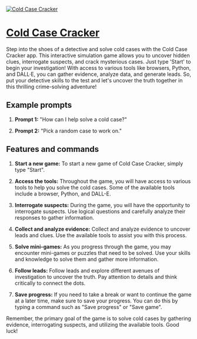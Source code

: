 [![Cold Case Cracker](https://files.oaiusercontent.com/file-GN5Lj0DJbmwcc5NXPYlhLb3B?se=2123-10-17T12%3A49%3A14Z&sp=r&sv=2021-08-06&sr=b&rscc=max-age%3D31536000%2C%20immutable&rscd=attachment%3B%20filename%3Dab662da9-e88e-4c6e-94ec-3ec281cfb05a.png&sig=MGVfQl2nu4Dn1IO09gnRzs5yiDleN5b4IRb3PYZ6n54%3D)](https://chat.openai.com/g/g-JMfYjTd1A-cold-case-cracker)

# [Cold Case Cracker](https://chat.openai.com/g/g-JMfYjTd1A-cold-case-cracker)

Step into the shoes of a detective and solve cold cases with the Cold Case Cracker app. This interactive simulation game allows you to uncover hidden clues, interrogate suspects, and crack mysterious cases. Just type 'Start' to begin your investigation! With access to various tools like browsers, Python, and DALL·E, you can gather evidence, analyze data, and generate leads. So, put your detective skills to the test and let's uncover the truth together in this thrilling crime-solving adventure!

## Example prompts

1. **Prompt 1:** "How can I help solve a cold case?"

2. **Prompt 2:** "Pick a random case to work on."

## Features and commands

1. **Start a new game:** To start a new game of Cold Case Cracker, simply type "Start".

2. **Access the tools:** Throughout the game, you will have access to various tools to help you solve the cold cases. Some of the available tools include a browser, Python, and DALL-E. 

3. **Interrogate suspects:** During the game, you will have the opportunity to interrogate suspects. Use logical questions and carefully analyze their responses to gather information.

4. **Collect and analyze evidence:** Collect and analyze evidence to uncover leads and clues. Use the available tools to assist you with this process.

5. **Solve mini-games:** As you progress through the game, you may encounter mini-games or puzzles that need to be solved. Use your skills and knowledge to solve them and gather more information.

6. **Follow leads:** Follow leads and explore different avenues of investigation to uncover the truth. Pay attention to details and think critically to connect the dots.

7. **Save progress:** If you need to take a break or want to continue the game at a later time, make sure to save your progress. You can do this by typing a command such as "Save progress" or "Save game".

Remember, the primary goal of the game is to solve cold cases by gathering evidence, interrogating suspects, and utilizing the available tools. Good luck!